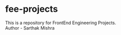 # fee-projects
This is a repository for FrontEnd Engineering Projects.
<br>
Author - Sarthak Mishra

